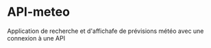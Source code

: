 # API-meteo

Application de recherche et d'affichafe de prévisions météo avec une connexion à une API
